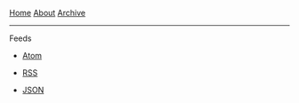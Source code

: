 [Home](/)
[About](/about)
[Archive](/archive)

<hr>
Feeds

- <a href="https://tysonwilliams.coding.blog/_feed.atom" target="_blank">Atom</a>

- <a href="https://tysonwilliams.coding.blog/_feed.rss" target="_blank">RSS</a>

- <a href="https://tysonwilliams.coding.blog/_feed.json" target="_blank">JSON</a>